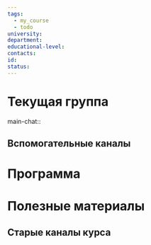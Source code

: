 ```yaml
---
tags:
  - my_course
  - todo
university:
department:
educational-level:
contacts:
id:
status:
---
```

# Текущая группа

main-chat:: 

## Вспомогательные каналы
# Программа
# Полезные материалы
## Старые каналы курса